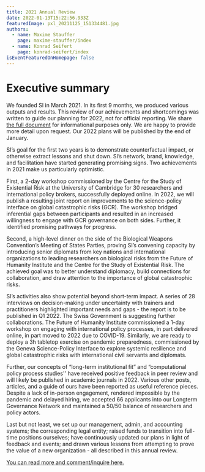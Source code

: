 ```yaml
---
title: 2021 Annual Review
date: 2022-01-13T15:22:56.933Z
featuredImage: pxl_20211125_151334481.jpg
authors:
  - name: Maxime Stauffer
    page: maxime-stauffer/index
  - name: Konrad Seifert
    page: konrad-seifert/index
isEventFeaturedOnHomepage: false
---
```

# Executive summary

We founded SI in March 2021. In its first 9 months, we produced various outputs and results. This review of our achievements and shortcomings was written to guide our planning for 2022, not for official reporting. We share [the full document](https://docs.google.com/document/d/107Dvwo1-ok9vUeDQFJdgeZCKWjcy-Y6riqyAs2JxSfQ/edit?usp=sharing) for informational purposes only. We are happy to provide more detail upon request. Our 2022 plans will be published by the end of January.

SI’s goal for the first two years is to demonstrate counterfactual impact, or otherwise extract lessons and shut down. SI’s network, brand, knowledge, and facilitation have started generating promising signs. Two achievements in 2021 make us particularly optimistic.

First, a 2-day workshop commissioned by the Centre for the Study of Existential Risk at the University of Cambridge for 30 researchers and international policy brokers, successfully deployed online. In 2022, we will publish a resulting joint report on improvements to the science-policy interface on global catastrophic risks (GCR). The workshop bridged inferential gaps between participants and resulted in an increased willingness to engage with GCR governance on both sides. Further, it identified promising pathways for progress.

Second, a high-level dinner on the side of the Biological Weapons Convention’s Meeting of States Parties, proving SI’s convening capacity by introducing senior diplomats from key nations and international organizations to leading researchers on biological risks from the Future of Humanity Institute and the Centre for the Study of Existential Risk. The achieved goal was to better understand diplomacy, build connections for collaboration, and draw attention to the importance of global catastrophic risks.

SI’s activities also show potential beyond short-term impact. A series of 28 interviews on decision-making under uncertainty with trainers and practitioners highlighted important needs and gaps - the report is to be published in Q1 2022. The Swiss Government is suggesting further collaborations. The Future of Humanity Institute commissioned a 1-day workshop on engaging with international policy processes, in part delivered online, in part moved to 2022 due to COVID-19. Similarly, we are ready to deploy a 3h tabletop exercise on pandemic preparedness, commissioned by the Geneva Science-Policy Interface to explore systemic resilience and global catastrophic risks with international civil servants and diplomats.

Further, our concepts of “long-term institutional fit” and “computational policy process studies'' have received positive feedback in peer review and will likely be published in academic journals in 2022. Various other posts, articles, and a guide of ours have been reported as useful reference pieces. Despite a lack of in-person engagement, rendered impossible by the pandemic and delayed hiring, we accepted 66 applicants into our Longterm Governance Network and maintained a 50/50 balance of researchers and policy actors. 

Last but not least, we set up our management, admin, and accounting systems; the corresponding legal entity; raised funds to transition into full-time positions ourselves; have continuously updated our plans in light of feedback and events; and drawn various lessons from attempting to prove the value of a new organization - all described in this annual review.

[You can read more and comment/inquire here.](https://docs.google.com/document/d/107Dvwo1-ok9vUeDQFJdgeZCKWjcy-Y6riqyAs2JxSfQ/edit?usp=sharing)